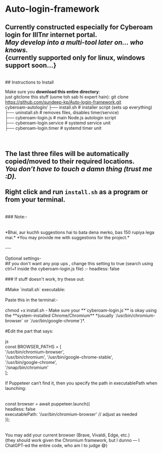 # Auto-login-framework

Currently constructed **especially for Cyberoam login for IIITnr internet portal**.  
*May develop into a multi-tool later on… who knows.*
<br>
{currently supported only for linux, windows support soon...}
---
<br>
## Instructions to Install
<br>

Make sure you **download this entire directory**:
<br>
just gitclone this stuff (usme toh sab hi expert hain):
git clone https://github.com/sundeep-kp/Auto-login-framework.git
<br>
cyberoam-autologin/
├── install.sh # installer script (sets up everything) <br>
├── uninstall.sh # removes files, disables timer/service)<br>
├── cyberoam-login.js # main Node.js autologin script<br>
├── cyberoam-login.service # systemd service unit<br>
├── cyberoam-login.timer # systemd timer unit<br>
<br>
<br>

The last three files will be **automatically copied/moved to their required locations**.  
*You don’t have to touch a damn thing (trust me :D).*
<br>
<br>
Right click and **run `install.sh` as a program** or from your terminal.
<br>
---
<br>
### Note:-
<br>
<br>
<br>
*Bhai, aur kuchh suggestions hai to bata dena merko, bas 150 rupiya lega mai.*  
*You may provide me with suggestions for the project.*
<br>
<br>
---
<br>
<br>
Optional settings-
<br>
#if you don't want any pop ups , change this setting to true (search using ctrl+f inside the cyberoam-login.js file) :- 
headless: false
<br>
<br>
### If stuff doesn't work, try these out:
<br>
<br>
#Make `install.sh` executable:
<br>
<br>
Paste this in the terminal:-
<br>
<br>
chmod +x install.sh
- Make sure your **`cyberoam-login.js`** is okay using the **system-installed Chrome/Chromium**  
  *(usually `/usr/bin/chromium-browser` or `/usr/bin/google-chrome`)*.
<br>
<br>
 #Edit the part that says:
<br>
<br>
js<br>
const BROWSER_PATHS = [ <br>
  '/usr/bin/chromium-browser',<br>
  '/usr/bin/chromium',
  '/usr/bin/google-chrome-stable',<br>
  '/usr/bin/google-chrome',<br>
  '/snap/bin/chromium' <br>
]; <br>
<br>
If Puppeteer can’t find it, then you specify the path in executablePath when launching: <br>
<br>
<br>
const browser = await puppeteer.launch({ <br>
  headless: false <br>
  executablePath: '/usr/bin/chromium-browser' // adjust as needed <br>
}); <br>
<br>
<br>
You may add your current browser (Brave, Vivaldi, Edge, etc.) <br>
(they should work given the Chromium framework, but I dunno — I ChatGPT-ed the entire code, who am I to judge 😅) <br>


